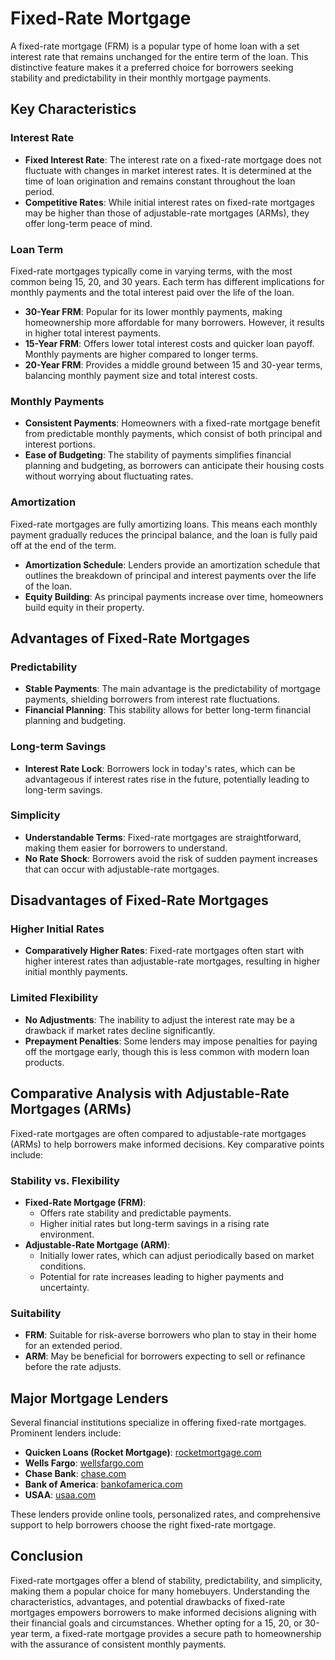 # Fixed-Rate Mortgage

A fixed-rate mortgage (FRM) is a popular type of home loan with a set interest rate that remains unchanged for the entire term of the loan. This distinctive feature makes it a preferred choice for borrowers seeking stability and predictability in their monthly mortgage payments.

## Key Characteristics

### Interest Rate
- **Fixed Interest Rate**: The interest rate on a fixed-rate mortgage does not fluctuate with changes in market interest rates. It is determined at the time of loan origination and remains constant throughout the loan period.
- **Competitive Rates**: While initial interest rates on fixed-rate mortgages may be higher than those of adjustable-rate mortgages (ARMs), they offer long-term peace of mind.

### Loan Term
Fixed-rate mortgages typically come in varying terms, with the most common being 15, 20, and 30 years. Each term has different implications for monthly payments and the total interest paid over the life of the loan.
- **30-Year FRM**: Popular for its lower monthly payments, making homeownership more affordable for many borrowers. However, it results in higher total interest payments.
- **15-Year FRM**: Offers lower total interest costs and quicker loan payoff. Monthly payments are higher compared to longer terms.
- **20-Year FRM**: Provides a middle ground between 15 and 30-year terms, balancing monthly payment size and total interest costs.

### Monthly Payments
- **Consistent Payments**: Homeowners with a fixed-rate mortgage benefit from predictable monthly payments, which consist of both principal and interest portions.
- **Ease of Budgeting**: The stability of payments simplifies financial planning and budgeting, as borrowers can anticipate their housing costs without worrying about fluctuating rates.

### Amortization
Fixed-rate mortgages are fully amortizing loans. This means each monthly payment gradually reduces the principal balance, and the loan is fully paid off at the end of the term.
- **Amortization Schedule**: Lenders provide an amortization schedule that outlines the breakdown of principal and interest payments over the life of the loan.
- **Equity Building**: As principal payments increase over time, homeowners build equity in their property.

## Advantages of Fixed-Rate Mortgages

### Predictability
- **Stable Payments**: The main advantage is the predictability of mortgage payments, shielding borrowers from interest rate fluctuations.
- **Financial Planning**: This stability allows for better long-term financial planning and budgeting.

### Long-term Savings
- **Interest Rate Lock**: Borrowers lock in today's rates, which can be advantageous if interest rates rise in the future, potentially leading to long-term savings.

### Simplicity
- **Understandable Terms**: Fixed-rate mortgages are straightforward, making them easier for borrowers to understand.
- **No Rate Shock**: Borrowers avoid the risk of sudden payment increases that can occur with adjustable-rate mortgages.

## Disadvantages of Fixed-Rate Mortgages

### Higher Initial Rates
- **Comparatively Higher Rates**: Fixed-rate mortgages often start with higher interest rates than adjustable-rate mortgages, resulting in higher initial monthly payments.

### Limited Flexibility
- **No Adjustments**: The inability to adjust the interest rate may be a drawback if market rates decline significantly.
- **Prepayment Penalties**: Some lenders may impose penalties for paying off the mortgage early, though this is less common with modern loan products.

## Comparative Analysis with Adjustable-Rate Mortgages (ARMs)

Fixed-rate mortgages are often compared to adjustable-rate mortgages (ARMs) to help borrowers make informed decisions. Key comparative points include:

### Stability vs. Flexibility
- **Fixed-Rate Mortgage (FRM)**:
  - Offers rate stability and predictable payments.
  - Higher initial rates but long-term savings in a rising rate environment.
- **Adjustable-Rate Mortgage (ARM)**:
  - Initially lower rates, which can adjust periodically based on market conditions.
  - Potential for rate increases leading to higher payments and uncertainty.

### Suitability
- **FRM**: Suitable for risk-averse borrowers who plan to stay in their home for an extended period.
- **ARM**: May be beneficial for borrowers expecting to sell or refinance before the rate adjusts.

## Major Mortgage Lenders

Several financial institutions specialize in offering fixed-rate mortgages. Prominent lenders include:

- **Quicken Loans (Rocket Mortgage)**: [rocketmortgage.com](https://www.rocketmortgage.com)
- **Wells Fargo**: [wellsfargo.com](https://www.wellsfargo.com)
- **Chase Bank**: [chase.com](https://www.chase.com)
- **Bank of America**: [bankofamerica.com](https://www.bankofamerica.com)
- **USAA**: [usaa.com](https://www.usaa.com)

These lenders provide online tools, personalized rates, and comprehensive support to help borrowers choose the right fixed-rate mortgage.

## Conclusion

Fixed-rate mortgages offer a blend of stability, predictability, and simplicity, making them a popular choice for many homebuyers. Understanding the characteristics, advantages, and potential drawbacks of fixed-rate mortgages empowers borrowers to make informed decisions aligning with their financial goals and circumstances. Whether opting for a 15, 20, or 30-year term, a fixed-rate mortgage provides a secure path to homeownership with the assurance of consistent monthly payments.